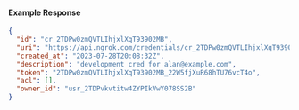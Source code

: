 <!-- Code generated for API Clients. DO NOT EDIT. -->
#### Example Response
```json
{
  "id": "cr_2TDPw0zmQVTLIhjxlXqT93902MB",
  "uri": "https://api.ngrok.com/credentials/cr_2TDPw0zmQVTLIhjxlXqT93902MB",
  "created_at": "2023-07-28T20:08:32Z",
  "description": "development cred for alan@example.com",
  "token": "2TDPw0zmQVTLIhjxlXqT93902MB_22W5fjXuR68hTU76vcT4o",
  "acl": [],
  "owner_id": "usr_2TDPvkvtitw4ZYPIkVwY078SS2B"
}